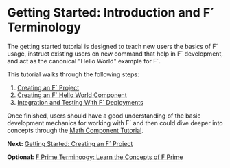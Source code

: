 # Getting Started: Introduction and F´ Terminology

The getting started tutorial is designed to teach new users the basics of F´ usage, instruct existing users on new
command that help in F´ development, and act as the canonical "Hello World" example for F´.

This tutorial walks through the following steps:
1. [Creating an F´ Project](./NewProject.md)
2. [Creating an F´ Hello World Component](./HelloWorld.md)
3. [Integration and Testing With F´ Deployments](./Deployments.md)

Once finished, users should have a good understanding of the basic development mechanics for working with F´ and then
could dive deeper into concepts through the [Math Component Tutorial](../MathComponent/Tutorial.md).


**Next:** [Getting Started: Creating an F´ Project](./docs/NewProject.md)

**Optional:** [F Prime Terminoogy: Learn the Concepts of F Prime](./docs/Terminology.md)